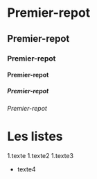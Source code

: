 # Premier-repot

## Premier-repot

### Premier-repot

#### Premier-repot

##### Premier-repot

###### Premier-repot

# Les listes

1.texte
1.texte2
1.texte3

- texte4
